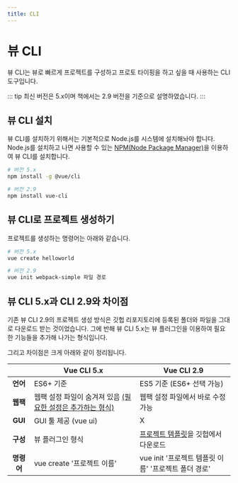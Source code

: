```yaml
---
title: CLI
---
```


# 뷰 CLI

뷰 CLI는 뷰로 빠르게 프로젝트를 구성하고 프로토 타이핑을 하고 싶을 때 사용하는 CLI 도구입니다. 

::: tip
최신 버전은 5.x이며 책에서는 2.9 버전을 기준으로 설명하였습니다.
:::

## 뷰 CLI 설치

뷰 CLI를 설치하기 위해서는 기본적으로 Node.js를 시스템에 설치해놔야 합니다. Node.js를 설치하고 나면 사용할 수 있는 [NPM(Node Package Manager)](https://joshua1988.github.io/webpack-guide/build/node-npm.html#npm)을 이용하여 뷰 CLI를 설치합니다.

```bash
# 버전 5.x
npm install -g @vue/cli

# 버전 2.9
npm install vue-cli
```

## 뷰 CLI로 프로젝트 생성하기

프로젝트를 생성하는 명령어는 아래와 같습니다.

```bash
# 버전 5.x
vue create helloworld
```

```bash
# 버전 2.9
vue init webpack-simple 파일 경로
```

## 뷰 CLI 5.x과 CLI 2.9와 차이점

기존 뷰 CLI 2.9의 프로젝트 생성 방식은 깃헙 리포지토리에 등록된 폴더와 파일을 그대로 다운로드 받는 것이었습니다. 그에 반해 뷰 CLI 5.x는 뷰 플러그인을 이용하여 필요한 기능들을 추가해 나가는 형식입니다.

그리고 차이점은 크게 아래와 같이 정리됩니다.

|           | Vue CLI 5.x                                                    | Vue CLI 2.9                       |
|:-----------:|----------------------------------------------------------------|-----------------------------------|
| **언어**      | ES6+ 기준                                                       | ES5 기준 (ES6+ 선택 가능)             |
| **웹팩**    | 웹팩 설정 파일이 숨겨져 있음 [(필요한 설정은 추가하는 형식)](https://cli.vuejs.org/guide/webpack.html#working-with-webpack) | 웹팩 설정 파일에서 바로 수정 가능         |
| **GUI**       | GUI 툴 제공 (vue ui)                                           | X                                 |
| **구성**       | 뷰 플러그인 형식                                    | [프로젝트 템플릿](https://github.com/vuejs-templates/webpack-simple)을 깃헙에서 다운로드                           |
| **명령어**       | vue create '프로젝트 이름'                        | vue init '프로젝트 템플릿 이름' '프로젝트 폴더 경로'              |